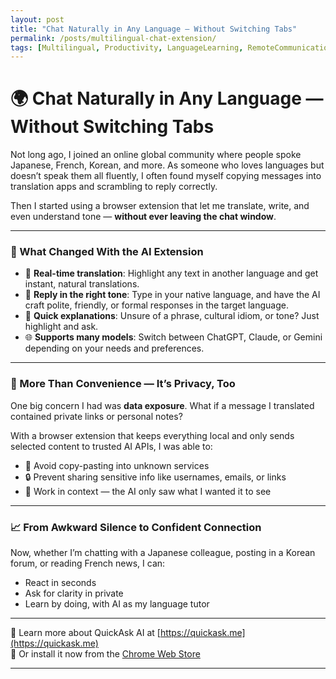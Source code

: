 ```yaml
---
layout: post
title: "Chat Naturally in Any Language — Without Switching Tabs"
permalink: /posts/multilingual-chat-extension/
tags: [Multilingual, Productivity, LanguageLearning, RemoteCommunication]
---
```


# 🌍 Chat Naturally in Any Language — Without Switching Tabs

Not long ago, I joined an online global community where people spoke Japanese, French, Korean, and more. As someone who loves languages but doesn’t speak them all fluently, I often found myself copying messages into translation apps and scrambling to reply correctly.

Then I started using a browser extension that let me translate, write, and even understand tone — **without ever leaving the chat window**.

---

### 🧠 What Changed With the AI Extension

- 🔄 **Real-time translation**: Highlight any text in another language and get instant, natural translations.
- 💬 **Reply in the right tone**: Type in your native language, and have the AI craft polite, friendly, or formal responses in the target language.
- 🧾 **Quick explanations**: Unsure of a phrase, cultural idiom, or tone? Just highlight and ask.
- 🌐 **Supports many models**: Switch between ChatGPT, Claude, or Gemini depending on your needs and preferences.

---

### 🔐 More Than Convenience — It’s Privacy, Too

One big concern I had was **data exposure**. What if a message I translated contained private links or personal notes?

With a browser extension that keeps everything local and only sends selected content to trusted AI APIs, I was able to:

- 🚫 Avoid copy-pasting into unknown services
- 🔒 Prevent sharing sensitive info like usernames, emails, or links
- 👀 Work in context — the AI only saw what I wanted it to see

---

### 📈 From Awkward Silence to Confident Connection

Now, whether I’m chatting with a Japanese colleague, posting in a Korean forum, or reading French news, I can:

- React in seconds
- Ask for clarity in private
- Learn by doing, with AI as my language tutor

---

🔗 Learn more about QuickAsk AI at [https://quickask.me](https://quickask.me)  
🧩 Or install it now from the [Chrome Web Store](https://chromewebstore.google.com/detail/quickask-ai-d%E1%BB%8Bch-ho%E1%BA%B7c-h%E1%BB%8Fi/jnejgogaflifpdgecjfhpgdiabbeipag)

---
